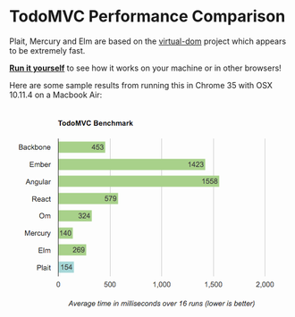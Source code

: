 # TodoMVC Performance Comparison

Plait, Mercury and Elm are based on the [virtual-dom][] project which appears to
be extremely fast.

[virtual-dom]: https://github.com/Matt-Esch/virtual-dom

[**Run it yourself**][runner] to see how it works on your machine or in other
browsers!

Here are some sample results from running this in Chrome 35 with OSX 10.11.4 on
a Macbook Air:

[![Sample results for Chrome 51 + OSX 10.11.4 on a Macbook Air](sampleResults.png)][runner]

[runner]: https://wildlyinaccurate.com/todomvc-perf-comparison/
